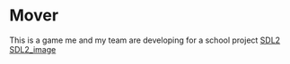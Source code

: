 # Mover
This is a game me and my team are developing for a school project
<a href="https://www.libsdl.org/download-2.0.php">SDL2</a>
<a href="https://www.libsdl.org/projects/SDL_image/">SDL2_image</a>
